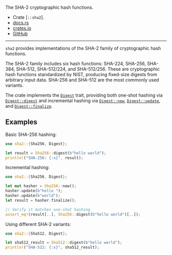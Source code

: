 The SHA-2 cryptographic hash functions.

- Crate [`::sha2`].
- [docs.rs](https://docs.rs/sha2)
- [crates.io](https://crates.io/crates/sha2)
- [GitHub](https://github.com/RustCrypto/hashes)

---

`sha2` provides implementations of the SHA-2 family of cryptographic hash functions.

The SHA-2 family includes six hash functions: SHA-224, SHA-256, SHA-384, SHA-512, SHA-512/224, and SHA-512/256.
These are cryptographic hash functions standardized by NIST,
producing fixed-size digests from arbitrary input data.
SHA-256 and SHA-512 are the most commonly used variants.

The crate implements the [`Digest`] trait,
providing both one-shot hashing via [`Digest::digest`]
and incremental hashing via [`Digest::new`], [`Digest::update`], and [`Digest::finalize`].

## Examples

Basic SHA-256 hashing:

```rust
use sha2::{Sha256, Digest};

let result = Sha256::digest(b"hello world");
println!("SHA-256: {:x}", result);
```

Incremental hashing:

```rust
use sha2::{Sha256, Digest};

let mut hasher = Sha256::new();
hasher.update(b"hello ");
hasher.update(b"world");
let result = hasher.finalize();

// Verify it matches one-shot hashing
assert_eq!(result[..], Sha256::digest(b"hello world")[..]);
```

Using different SHA-2 variants:

```rust
use sha2::{Sha512, Digest};

let sha512_result = Sha512::digest(b"hello world");
println!("SHA-512: {:x}", sha512_result);
```

[`Digest`]: crate::sha2::Digest
[`Digest::digest`]: crate::sha2::Digest::digest
[`Digest::new`]: crate::sha2::Digest::new
[`Digest::update`]: crate::sha2::Digest::update
[`Digest::finalize`]: crate::sha2::Digest::finalize
